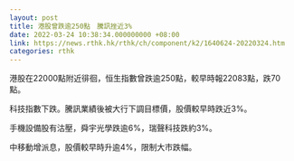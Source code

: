 ```yaml
---
layout: post
title: 港股曾跌逾250點　騰訊挫近3%
date: 2022-03-24 10:38:34.000000000 +08:00
link: https://news.rthk.hk/rthk/ch/component/k2/1640624-20220324.htm
categories: rthk
---
```


港股在22000點附近徘徊，恒生指數曾跌逾250點，較早時報22083點，跌70點。

科技指數下跌。騰訊業績後被大行下調目標價，股價較早時跌近3%。

手機設備股有沽壓，舜宇光學跌逾6%，瑞聲科技跌約3%。

中移動增派息，股價較早時升逾4%，限制大市跌幅。
